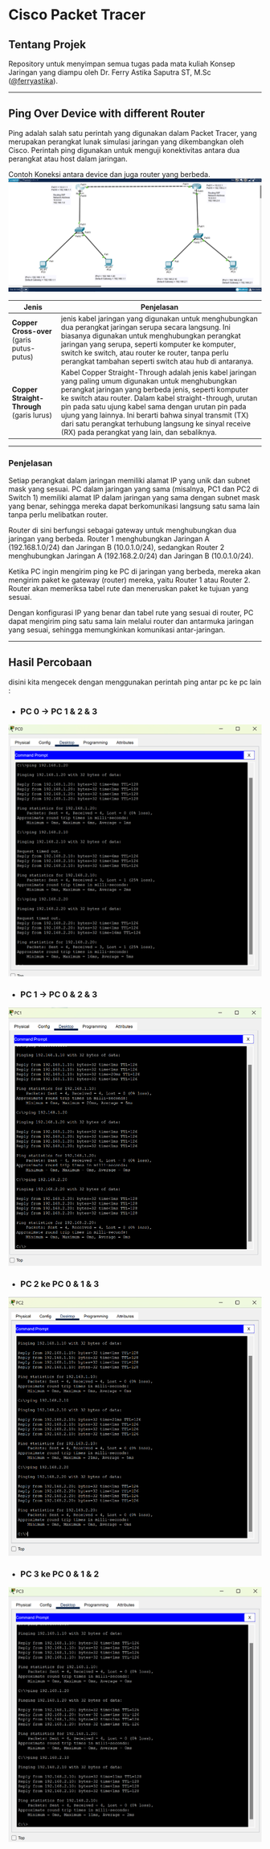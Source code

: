 # Cisco Packet Tracer

## Tentang Projek

Repository untuk menyimpan semua tugas pada mata kuliah Konsep Jaringan yang diampu oleh Dr. Ferry Astika Saputra ST, M.Sc ([@ferryastika](https://github.com/ferryastika)).

---
## Ping Over Device with different Router
Ping adalah salah satu perintah yang digunakan dalam Packet Tracer, yang merupakan perangkat lunak simulasi jaringan yang dikembangkan oleh Cisco. Perintah ping digunakan untuk menguji konektivitas antara dua perangkat atau host dalam jaringan.

Contoh Koneksi antara device dan juga router yang berbeda.
![Alt text](assets/Full.png)

| Jenis | Penjelasan |
| -------- | -------- |
| **Copper Cross-over** (garis putus-putus) |  jenis kabel jaringan yang digunakan untuk menghubungkan dua perangkat jaringan serupa secara langsung. Ini biasanya digunakan untuk menghubungkan perangkat jaringan yang serupa, seperti komputer ke komputer, switch ke switch, atau router ke router, tanpa perlu perangkat tambahan seperti switch atau hub di antaranya. | 
| **Copper Straight-Through** (garis lurus)| Kabel Copper Straight-Through adalah jenis kabel jaringan yang paling umum digunakan untuk menghubungkan perangkat jaringan yang berbeda jenis, seperti komputer ke switch atau router. Dalam kabel straight-through, urutan pin pada satu ujung kabel sama dengan urutan pin pada ujung yang lainnya. Ini berarti bahwa sinyal transmit (TX) dari satu perangkat terhubung langsung ke sinyal receive (RX) pada perangkat yang lain, dan sebaliknya. |
---
### Penjelasan
Setiap perangkat dalam jaringan memiliki alamat IP yang unik dan subnet mask yang sesuai. PC dalam jaringan yang sama (misalnya, PC1 dan PC2 di Switch 1) memiliki alamat IP dalam jaringan yang sama dengan subnet mask yang benar, sehingga mereka dapat berkomunikasi langsung satu sama lain tanpa perlu melibatkan router.

Router di sini berfungsi sebagai gateway untuk menghubungkan dua jaringan yang berbeda. Router 1 menghubungkan Jaringan A (192.168.1.0/24) dan Jaringan B (10.0.1.0/24), sedangkan Router 2 menghubungkan Jaringan A (192.168.2.0/24) dan Jaringan B (10.0.1.0/24).

Ketika PC ingin mengirim ping ke PC di jaringan yang berbeda, mereka akan mengirim paket ke gateway (router) mereka, yaitu Router 1 atau Router 2. Router akan memeriksa tabel rute dan meneruskan paket ke tujuan yang sesuai.

Dengan konfigurasi IP yang benar dan tabel rute yang sesuai di router, PC dapat mengirim ping satu sama lain melalui router dan antarmuka jaringan yang sesuai, sehingga memungkinkan komunikasi antar-jaringan.

---

## Hasil Percobaan
disini kita mengecek dengan menggunakan perintah ping antar pc ke pc lain :
- ### PC 0 -> PC 1 & 2 & 3

![Alt text](assets/PC0toAll.png)


- ### PC 1 -> PC 0 & 2 & 3

![Alt text](assets/PC1toAll.png)

- ### PC 2 ke PC 0 & 1 & 3

![Alt text](assets/PC2toAll.png)


- ### PC 3 ke PC 0 & 1 & 2

![Alt text](assets/PC3toAll.png)

